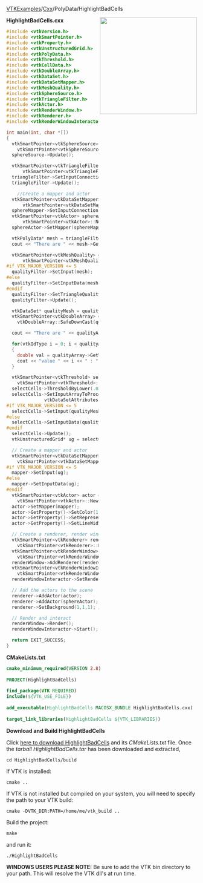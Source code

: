 [VTKExamples](/index/)/[Cxx](/Cxx)/PolyData/HighlightBadCells

<img align="right" src="https://github.com/lorensen/VTKExamples/blob/gh-pages/Testing/Baseline/PolyData/TestHighlightBadCells.png?raw=true" width="256" />

**HighlightBadCells.cxx**
```c++
#include <vtkVersion.h>
#include <vtkSmartPointer.h>
#include <vtkProperty.h>
#include <vtkUnstructuredGrid.h>
#include <vtkPolyData.h>
#include <vtkThreshold.h>
#include <vtkCellData.h>
#include <vtkDoubleArray.h>
#include <vtkDataSet.h>
#include <vtkDataSetMapper.h>
#include <vtkMeshQuality.h>
#include <vtkSphereSource.h>
#include <vtkTriangleFilter.h>
#include <vtkActor.h>
#include <vtkRenderWindow.h>
#include <vtkRenderer.h>
#include <vtkRenderWindowInteractor.h>

int main(int, char *[])
{
  vtkSmartPointer<vtkSphereSource> sphereSource =
    vtkSmartPointer<vtkSphereSource>::New();
  sphereSource->Update();

  vtkSmartPointer<vtkTriangleFilter> triangleFilter =
      vtkSmartPointer<vtkTriangleFilter>::New();
  triangleFilter->SetInputConnection(sphereSource->GetOutputPort());
  triangleFilter->Update();

    //Create a mapper and actor
  vtkSmartPointer<vtkDataSetMapper> sphereMapper =
      vtkSmartPointer<vtkDataSetMapper>::New();
  sphereMapper->SetInputConnection(triangleFilter->GetOutputPort());
  vtkSmartPointer<vtkActor> sphereActor =
      vtkSmartPointer<vtkActor>::New();
  sphereActor->SetMapper(sphereMapper);

  vtkPolyData* mesh = triangleFilter->GetOutput();
  cout << "There are " << mesh->GetNumberOfCells() << " cells." << endl;

  vtkSmartPointer<vtkMeshQuality> qualityFilter =
      vtkSmartPointer<vtkMeshQuality>::New();
#if VTK_MAJOR_VERSION <= 5
  qualityFilter->SetInput(mesh);
#else
  qualityFilter->SetInputData(mesh);
#endif
  qualityFilter->SetTriangleQualityMeasureToArea();
  qualityFilter->Update();

  vtkDataSet* qualityMesh = qualityFilter->GetOutput();
  vtkSmartPointer<vtkDoubleArray> qualityArray =
    vtkDoubleArray::SafeDownCast(qualityMesh->GetCellData()->GetArray("Quality"));

  cout << "There are " << qualityArray->GetNumberOfTuples() << " values." << endl;

  for(vtkIdType i = 0; i < qualityArray->GetNumberOfTuples(); i++)
  {
    double val = qualityArray->GetValue(i);
    cout << "value " << i << " : " << val << endl;
  }

  vtkSmartPointer<vtkThreshold> selectCells =
    vtkSmartPointer<vtkThreshold>::New();
  selectCells->ThresholdByLower(.02);
  selectCells->SetInputArrayToProcess( 0, 0, 0, vtkDataObject::FIELD_ASSOCIATION_CELLS,
              vtkDataSetAttributes::SCALARS );
#if VTK_MAJOR_VERSION <= 5
  selectCells->SetInput(qualityMesh);
#else
  selectCells->SetInputData(qualityMesh);
#endif
  selectCells->Update();
  vtkUnstructuredGrid* ug = selectCells->GetOutput();

  // Create a mapper and actor
  vtkSmartPointer<vtkDataSetMapper> mapper =
    vtkSmartPointer<vtkDataSetMapper>::New();
#if VTK_MAJOR_VERSION <= 5
  mapper->SetInput(ug);
#else
  mapper->SetInputData(ug);
#endif
  vtkSmartPointer<vtkActor> actor =
    vtkSmartPointer<vtkActor>::New();
  actor->SetMapper(mapper);
  actor->GetProperty()->SetColor(1.0, 0.0, 0.0);
  actor->GetProperty()->SetRepresentationToWireframe();
  actor->GetProperty()->SetLineWidth(5);

  // Create a renderer, render window, and interactor
  vtkSmartPointer<vtkRenderer> renderer =
    vtkSmartPointer<vtkRenderer>::New();
  vtkSmartPointer<vtkRenderWindow> renderWindow =
    vtkSmartPointer<vtkRenderWindow>::New();
  renderWindow->AddRenderer(renderer);
  vtkSmartPointer<vtkRenderWindowInteractor> renderWindowInteractor =
    vtkSmartPointer<vtkRenderWindowInteractor>::New();
  renderWindowInteractor->SetRenderWindow(renderWindow);

  // Add the actors to the scene
  renderer->AddActor(actor);
  renderer->AddActor(sphereActor);
  renderer->SetBackground(1,1,1); // Background color white

  // Render and interact
  renderWindow->Render();
  renderWindowInteractor->Start();

  return EXIT_SUCCESS;
}
```
**CMakeLists.txt**
```cmake
cmake_minimum_required(VERSION 2.8)
 
PROJECT(HighlightBadCells)
 
find_package(VTK REQUIRED)
include(${VTK_USE_FILE})
 
add_executable(HighlightBadCells MACOSX_BUNDLE HighlightBadCells.cxx)
 
target_link_libraries(HighlightBadCells ${VTK_LIBRARIES})
```

**Download and Build HighlightBadCells**

Click [here to download HighlightBadCells](https://github.com/lorensen/VTKWikiExamplesTarballs/raw/master/HighlightBadCells.tar) and its *CMakeLists.txt* file.
Once the *tarball HighlightBadCells.tar* has been downloaded and extracted,
```
cd HighlightBadCells/build 
```
If VTK is installed:
```
cmake ..
```
If VTK is not installed but compiled on your system, you will need to specify the path to your VTK build:
```
cmake -DVTK_DIR:PATH=/home/me/vtk_build ..
```
Build the project:
```
make
```
and run it:
```
./HighlightBadCells
```
**WINDOWS USERS PLEASE NOTE:** Be sure to add the VTK bin directory to your path. This will resolve the VTK dll's at run time.

